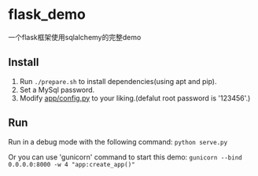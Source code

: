 # flask_demo
一个flask框架使用sqlalchemy的完整demo

## Install
 1. Run `./prepare.sh` to install dependencies(using apt and pip).
 2. Set a MySql password.
 3. Modify [app/config.py](https://github.com/misads/flask_dempo/master/app/config.py) to your liking.(defalut root password is '123456'.)

## Run
Run in a debug mode with the following command:
  `python serve.py`

Or you can use 'gunicorn' command to start this demo:
  `gunicorn --bind 0.0.0.0:8000 -w 4 "app:create_app()"`
